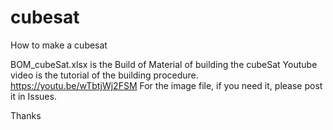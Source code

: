 # cubesat
How to make a cubesat

BOM_cubeSat.xlsx is the Build of Material of building the cubeSat
Youtube video is the tutorial of the building procedure.
https://youtu.be/wTbtjWj2FSM
For the image file, if you need it, please post it in Issues.

Thanks
